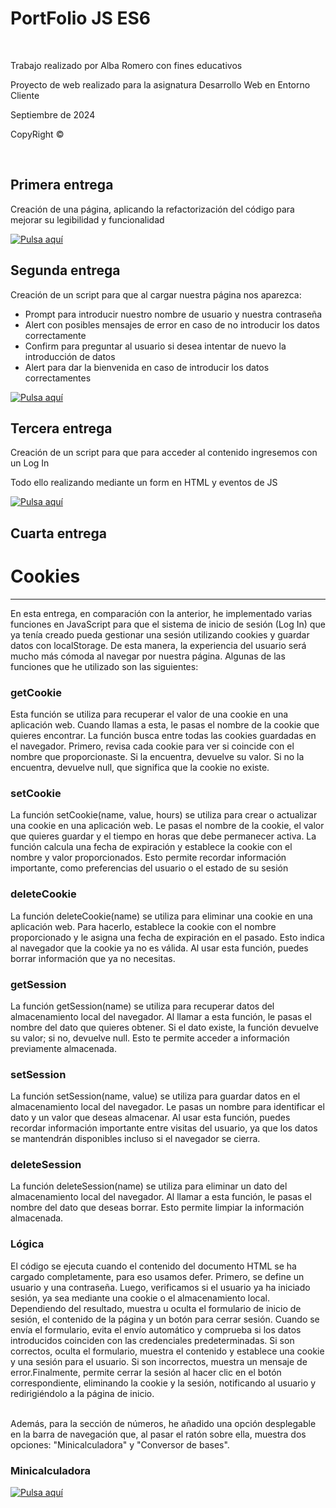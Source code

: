 <h1>PortFolio JS ES6</h1>
<br>
<p>Trabajo realizado por Alba Romero con fines educativos</p>
<p>Proyecto de web realizado para la asignatura Desarrollo Web en Entorno Cliente</p>
<p>Septiembre de 2024</p>
<p>CopyRight ©</p>
<br>
<h2>Primera entrega</h2>
<p>Creación de una página, aplicando la refactorización del código para mejorar su legibilidad y funcionalidad</p>
<a href="https://albaromero6.github.io/PortFolio-JS-ES6/PrimeraEntrega/index.html" target="_blank">
  <img src="https://img.shields.io/badge/Pulsa_aquí-9acd32?style=for-the-badge" alt="Pulsa aquí">
</a>
<br>
<h2>Segunda entrega</h2>
<p>Creación de un script para que al cargar nuestra página nos aparezca:</p>
<ul>
  <li>Prompt para introducir nuestro nombre de usuario y nuestra contraseña</li>
  <li>Alert con posibles mensajes de error en caso de no introducir los datos correctamente</li>
  <li>Confirm para preguntar al usuario si desea intentar de nuevo la introducción de datos</li>
  <li>Alert para dar la bienvenida en caso de introducir los datos correctamentes</li>
</ul>
<a href="https://albaromero6.github.io/PortFolio-JS-ES6/SegundaEntrega/index.html" target="_blank">
  <img src="https://img.shields.io/badge/Pulsa_aquí-9acd32?style=for-the-badge" alt="Pulsa aquí">
</a>
<br>
<h2>Tercera entrega</h2>
<p>Creación de un script para que para acceder al contenido ingresemos con un Log In</p>
<p>Todo ello realizando mediante un form en HTML y eventos de JS</p>
<a href="https://albaromero6.github.io/PortFolio-JS-ES6/TerceraEntrega/index.html" target="_blank">
  <img src="https://img.shields.io/badge/Pulsa_aquí-9acd32?style=for-the-badge" alt="Pulsa aquí">
</a>
<br>
<h2>Cuarta entrega</h2>
<h1>Cookies</h1>
<hr>
<p>En esta entrega, en comparación con la anterior, he implementado varias funciones en JavaScript para que el sistema de inicio de sesión (Log In) que ya tenía creado pueda gestionar una sesión utilizando cookies y guardar datos con localStorage. De esta manera, la experiencia del usuario será mucho más cómoda al navegar por nuestra página. Algunas de las funciones que he utilizado son las siguientes:</p>
<h3>getCookie</h3>
<p>Esta función se utiliza para recuperar el valor de una cookie en una aplicación web. Cuando llamas a esta, le pasas el nombre de la cookie que quieres encontrar. La función busca entre todas las cookies guardadas en el navegador. Primero, revisa cada cookie para ver si coincide con el nombre que proporcionaste. Si la encuentra, devuelve su valor. Si no la encuentra, devuelve null, que significa que la cookie no existe.</p>
<h3>setCookie</h3>
<p>La función setCookie(name, value, hours) se utiliza para crear o actualizar una cookie en una aplicación web. Le pasas el nombre de la cookie, el valor que quieres guardar y el tiempo en horas que debe permanecer activa. La función calcula una fecha de expiración y establece la cookie con el nombre y valor proporcionados. Esto permite recordar información importante, como preferencias del usuario o el estado de su sesión</p>
<h3>deleteCookie</h3>
<p>La función deleteCookie(name) se utiliza para eliminar una cookie en una aplicación web. Para hacerlo, establece la cookie con el nombre proporcionado y le asigna una fecha de expiración en el pasado. Esto indica al navegador que la cookie ya no es válida. Al usar esta función, puedes borrar información que ya no necesitas.</p>
<h3>getSession</h3>
<p>La función getSession(name) se utiliza para recuperar datos del almacenamiento local del navegador. Al llamar a esta función, le pasas el nombre del dato que quieres obtener. Si el dato existe, la función devuelve su valor; si no, devuelve null. Esto te permite acceder a información previamente almacenada.</p>
<h3>setSession</h3>
<p>La función setSession(name, value) se utiliza para guardar datos en el almacenamiento local del navegador. Le pasas un nombre para identificar el dato y un valor que deseas almacenar. Al usar esta función, puedes recordar información importante entre visitas del usuario, ya que los datos se mantendrán disponibles incluso si el navegador se cierra.</p>
<h3>deleteSession</h3>
<p>La función deleteSession(name) se utiliza para eliminar un dato del almacenamiento local del navegador. Al llamar a esta función, le pasas el nombre del dato que deseas borrar. Esto permite limpiar la información almacenada.</p>
<h3>Lógica</h3>
<p>El código se ejecuta cuando el contenido del documento HTML se ha cargado completamente, para eso usamos defer. Primero, se define un usuario y una contraseña. Luego, verificamos si el usuario ya ha iniciado sesión, ya sea mediante una cookie o el almacenamiento local. Dependiendo del resultado, muestra u oculta el formulario de inicio de sesión, el contenido de la página y un botón para cerrar sesión. Cuando se envía el formulario, evita el envío automático y comprueba si los datos introducidos coinciden con las credenciales predeterminadas. Si son correctos, oculta el formulario, muestra el contenido y establece una cookie y una sesión para el usuario. Si son incorrectos, muestra un mensaje de error.Finalmente, permite cerrar la sesión al hacer clic en el botón correspondiente, eliminando la cookie y la sesión, notificando al usuario y redirigiéndolo a la página de inicio.</p>
<br>
Además, para la sección de números, he añadido una opción desplegable en la barra de navegación que, al pasar el ratón sobre ella, muestra dos opciones: "Minicalculadora" y "Conversor de bases".
<h3>Minicalculadora</h3>
<p></p>



<a href="https://albaromero6.github.io/PortFolio-JS-ES6/TerceraEntrega/index.html" target="_blank">
  <img src="https://img.shields.io/badge/Pulsa_aquí-9acd32?style=for-the-badge" alt="Pulsa aquí">
</a>

